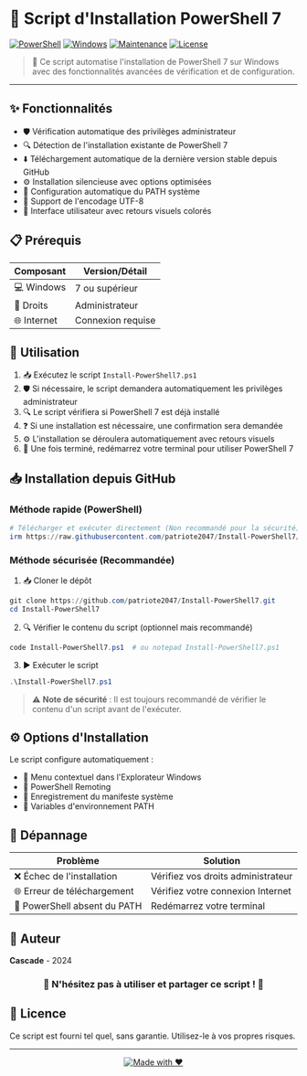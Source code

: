 # 🚀 Script d'Installation PowerShell 7

[![PowerShell](https://img.shields.io/badge/PowerShell-7-blue.svg)](https://github.com/PowerShell/PowerShell)
[![Windows](https://img.shields.io/badge/Windows-7%2B-brightgreen.svg)](https://www.microsoft.com/windows)
[![Maintenance](https://img.shields.io/badge/Maintained%3F-yes-green.svg)](https://github.com/your/repo)
[![License](https://img.shields.io/badge/License-MIT-yellow.svg)](https://opensource.org/licenses/)

> 🔧 Ce script automatise l'installation de PowerShell 7 sur Windows avec des fonctionnalités avancées de vérification et de configuration.

---

## ✨ Fonctionnalités

- 🛡️ Vérification automatique des privilèges administrateur
- 🔍 Détection de l'installation existante de PowerShell 7
- ⬇️ Téléchargement automatique de la dernière version stable depuis GitHub
- ⚙️ Installation silencieuse avec options optimisées
- 🔄 Configuration automatique du PATH système
- 📝 Support de l'encodage UTF-8
- 🎨 Interface utilisateur avec retours visuels colorés

## 📋 Prérequis

| Composant | Version/Détail |
|-----------|---------------|
| 💻 Windows | 7 ou supérieur |
| 👑 Droits | Administrateur |
| 🌐 Internet | Connexion requise |

## 📖 Utilisation

1. 📥 Exécutez le script `Install-PowerShell7.ps1`
2. 🛡️ Si nécessaire, le script demandera automatiquement les privilèges administrateur
3. 🔍 Le script vérifiera si PowerShell 7 est déjà installé
4. ❓ Si une installation est nécessaire, une confirmation sera demandée
5. ⚙️ L'installation se déroulera automatiquement avec retours visuels
6. 🔄 Une fois terminé, redémarrez votre terminal pour utiliser PowerShell 7

## 📥 Installation depuis GitHub

### Méthode rapide (PowerShell)

```powershell
# Télécharger et exécuter directement (Non recommandé pour la sécurité)
irm https://raw.githubusercontent.com/patriote2047/Install-PowerShell7/main/Install-PowerShell7.ps1 | iex
```

### Méthode sécurisée (Recommandée)

1. 📥 Cloner le dépôt
```powershell
git clone https://github.com/patriote2047/Install-PowerShell7.git
cd Install-PowerShell7
```

2. 🔍 Vérifier le contenu du script (optionnel mais recommandé)
```powershell
code Install-PowerShell7.ps1  # ou notepad Install-PowerShell7.ps1
```

3. ▶️ Exécuter le script
```powershell
.\Install-PowerShell7.ps1
```

> ⚠️ **Note de sécurité** : Il est toujours recommandé de vérifier le contenu d'un script avant de l'exécuter.

## ⚙️ Options d'Installation

Le script configure automatiquement :
- 📂 Menu contextuel dans l'Explorateur Windows
- 🔌 PowerShell Remoting
- 📝 Enregistrement du manifeste système
- 🔄 Variables d'environnement PATH

## 🔧 Dépannage

| Problème | Solution |
|----------|----------|
| ❌ Échec de l'installation | Vérifiez vos droits administrateur |
| 🌐 Erreur de téléchargement | Vérifiez votre connexion Internet |
| 🔄 PowerShell absent du PATH | Redémarrez votre terminal |

## 👤 Auteur

**Cascade** - 2024

<div align="center">

### 🌟 N'hésitez pas à utiliser et partager ce script ! 🌟

</div>

## 📜 Licence

Ce script est fourni tel quel, sans garantie. Utilisez-le à vos propres risques.

---

<div align="center">

[![Made with ❤️](https://img.shields.io/badge/Made%20with-%E2%9D%A4%EF%B8%8F-red.svg)](https://github.com/your/repo)

</div>